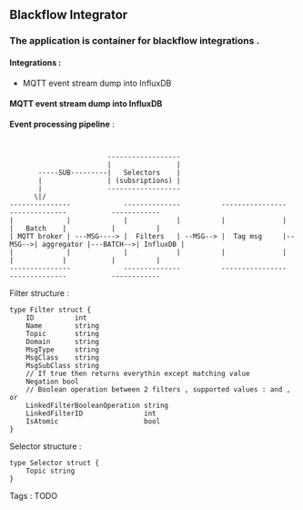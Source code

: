 ## Blackflow Integrator 

### The application is container for blackflow integrations . 

#### Integrations : 

- MQTT event stream dump into InfluxDB



#### MQTT event stream dump into InfluxDB

**Event processing pipeline** : 
````


                        ------------------
                        |                |
       -----SUB---------|   Selectors    |
       |                | (subsriptions) |
       |                ------------------
      \|/ 
---------------             --------------          ----------------        --------------           ------------
|             |             |            |          |              |        |   Batch    |           |          | 
| MQTT broker | ---MSG----> |  Filters   | --MSG--> |  Tag msg     |--MSG-->| aggregator |---BATCH-->| InfluxDB |
|             |             |            |          |              |        |            |           |          |
---------------             --------------          ----------------        --------------           ------------

````  

Filter structure : 

```
type Filter struct {
	ID          int
	Name        string
	Topic       string
	Domain      string
	MsgType     string
	MsgClass    string
	MsgSubClass string
	// If true then returns everythin except matching value
	Negation bool
	// Boolean operation between 2 filters , supported values : and , or
	LinkedFilterBooleanOperation string
	LinkedFilterID               int
	IsAtomic                     bool
}
```

Selector structure :

``` 
type Selector struct {
	Topic string
}
```

Tags : 
 TODO 

